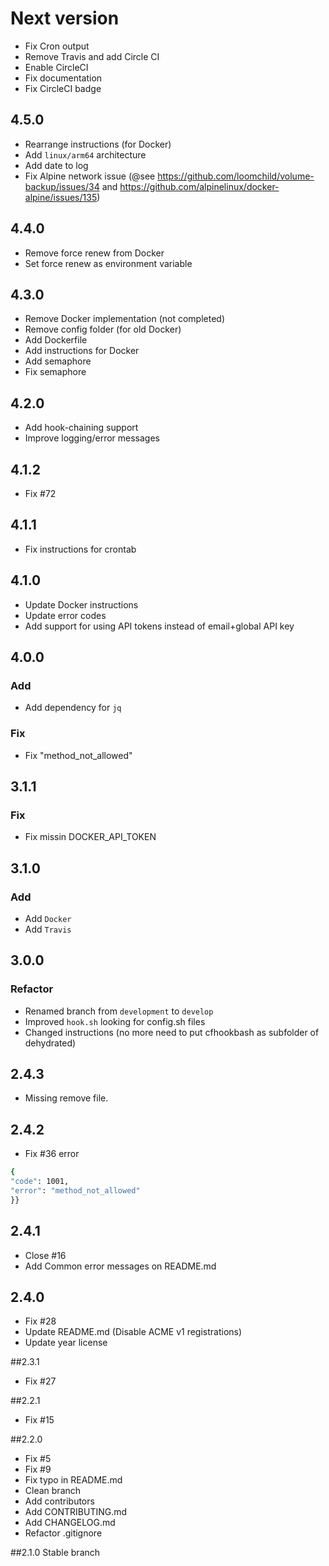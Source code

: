 # Next version
+ Fix Cron output
+ Remove Travis and add Circle CI
+ Enable CircleCI
+ Fix documentation
+ Fix CircleCI badge

## 4.5.0
+ Rearrange instructions (for Docker)
+ Add `linux/arm64` architecture
+ Add date to log
+ Fix Alpine network issue (@see https://github.com/loomchild/volume-backup/issues/34 and https://github.com/alpinelinux/docker-alpine/issues/135)

## 4.4.0
+ Remove force renew from Docker
+ Set force renew as environment variable

## 4.3.0
+ Remove Docker implementation (not completed)
+ Remove config folder (for old Docker)
+ Add Dockerfile
+ Add instructions for Docker
+ Add semaphore
+ Fix semaphore

## 4.2.0
+ Add hook-chaining support
+ Improve logging/error messages

## 4.1.2
+ Fix #72

## 4.1.1
+ Fix instructions for crontab

## 4.1.0
+ Update Docker instructions
+ Update error codes
+ Add support for using API tokens instead of email+global API key

## 4.0.0

### Add
+ Add dependency for `jq`

### Fix
+ Fix "method_not_allowed"

## 3.1.1

### Fix
+ Fix missin DOCKER_API_TOKEN

## 3.1.0

### Add
+ Add `Docker`
+ Add `Travis`

## 3.0.0

### Refactor
+ Renamed branch from `development` to `develop`
+ Improved `hook.sh` looking for config.sh files
+ Changed instructions (no more need to put cfhookbash as subfolder of dehydrated)

## 2.4.3
+ Missing remove file.

## 2.4.2
+ Fix #36 error
```bash
{
"code": 1001,
"error": "method_not_allowed"
}}
```

## 2.4.1
+ Close #16
+ Add Common error messages on README.md

## 2.4.0
+ Fix #28
+ Update README.md (Disable ACME v1 registrations)
+ Update year license

##2.3.1
+ Fix #27

##2.2.1
+ Fix #15

##2.2.0
+ Fix #5
+ Fix #9
+ Fix typo in README.md
+ Clean branch
+ Add contributors
+ Add CONTRIBUTING.md
+ Add CHANGELOG.md
+ Refactor .gitignore

##2.1.0
Stable branch

